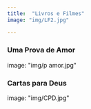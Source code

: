 ```yaml
---
title:  "Livros e Filmes"
image: "img/LF2.jpg"

---
```


### Uma Prova de Amor
image: "img/p amor.jpg"

### Cartas para Deus
image: "img/CPD.jpg"
